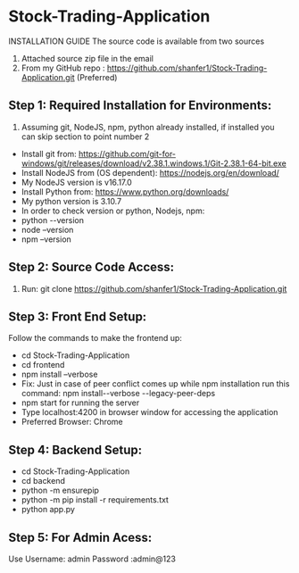 # Stock-Trading-Application
INSTALLATION GUIDE
The source code is available from two sources
1.	Attached source zip file in the email
2.	From my GitHub repo : https://github.com/shanfer1/Stock-Trading-Application.git (Preferred)
## Step 1: Required Installation for Environments:
1.	Assuming git, NodeJS, npm, python already installed, if installed you can skip section to point number 2
*	Install git from: https://github.com/git-for-windows/git/releases/download/v2.38.1.windows.1/Git-2.38.1-64-bit.exe
*	Install NodeJS from (OS dependent): https://nodejs.org/en/download/
*	My NodeJS version is v16.17.0
*	Install Python from: https://www.python.org/downloads/
*	My python version is 3.10.7
*	In order to check version or python, Nodejs, npm:
*	python --version
*	node –version
*	npm –version

## Step 2: Source Code Access:
1.	Run: git clone https://github.com/shanfer1/Stock-Trading-Application.git

## Step 3: Front End Setup:
Follow the commands to make the frontend up:
* cd Stock-Trading-Application
* cd frontend
* npm install –verbose
* Fix: Just in case of peer conflict comes up while npm installation run this command: npm install--verbose --legacy-peer-deps
* npm start for running the server
* Type localhost:4200 in browser window for accessing the application
* Preferred Browser: Chrome 
## Step 4: Backend Setup:
* cd Stock-Trading-Application
* cd backend
* python -m ensurepip
* python -m pip install -r requirements.txt 
* python app.py


## Step 5: For Admin Acess:
Use Username: admin 
Password :admin@123
